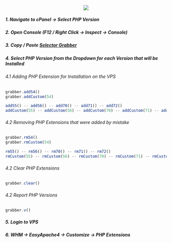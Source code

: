 <p align="center"><img src="https://cloudypro.com/wp-content/uploads/2015/05/cpanel-logo-300x108.png"></img></p>


##### 1. Navigate to cPanel -> Select PHP Version
##### 2. Open Console (F12 / Right Click -> Inspect -> Console)
##### 3. Copy / Paste <a href="https://github.com/i-den/utilities/blob/master/JavaScript/selectorGrabber.js">Selector Grabber</a> 
##### 4. Select PHP Version from the Dropdown for each Version that will be Installed

###### 4.1 Adding PHP Extension for Installation on the VPS
```javascript
grabber.add54()
grabber.addCustom(54)

add55() -- add56() -- add70() -- add71() -- add72()
addCustom(55) -- addCustom(56) -- addCustom(70) -- addCustom(71) -- addCustom(72)
```

###### 4.2 Removing PHP Extensions that were added by mistake
```javascript
grabber.rm54()
grabber.rmCustom(54)

rm55() -- rm56() -- rm70() -- rm71() -- rm72()
rmCustom(55) -- rmCustom(56) -- rmCustom(70) -- rmCustom(71) -- rmCustom(72)
```

###### 4.2 Clear PHP Extensions
```javascript
grabber.clear()
```

###### 4.2 Report PHP Versions
```javascript
grabber.v()
```

##### 5. Login to VPS
##### 6. WHM -> EasyApache4 -> Customize -> PHP Extensions

